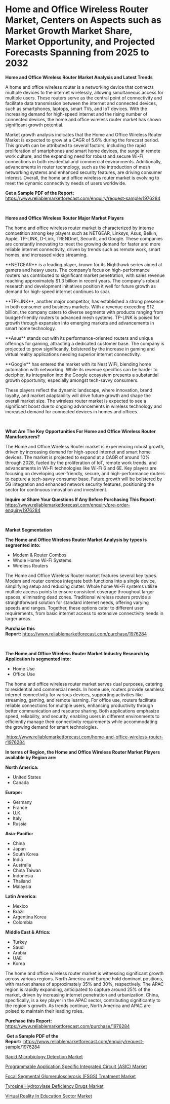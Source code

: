 <p><h1>Home and Office Wireless Router Market, Centers on Aspects such as Market Growth Market Share, Market Opportunity, and Projected Forecasts Spanning from 2025 to 2032</h1></p><p><strong>Home and Office Wireless Router Market Analysis and Latest Trends</strong></p>
<p><p>A home and office wireless router is a networking device that connects multiple devices to the internet wirelessly, allowing simultaneous access for multiple users. These routers serve as the central point of connectivity and facilitate data transmission between the internet and connected devices, such as smartphones, laptops, smart TVs, and IoT devices. With the increasing demand for high-speed internet and the rising number of connected devices, the home and office wireless router market has shown significant growth potential.</p><p>Market growth analysis indicates that the Home and Office Wireless Router Market is expected to grow at a CAGR of 5.6% during the forecast period. This growth can be attributed to several factors, including the rapid proliferation of smartphones and smart home devices, the surge in remote work culture, and the expanding need for robust and secure Wi-Fi connections in both residential and commercial environments. Additionally, advancements in router technology, such as the introduction of mesh networking systems and enhanced security features, are driving consumer interest. Overall, the home and office wireless router market is evolving to meet the dynamic connectivity needs of users worldwide.</p></p>
<p><strong>Get a Sample PDF of the Report:&nbsp;</strong> <a href="https://www.reliablemarketforecast.com/enquiry/request-sample/1976284?utm_campaign=1167&utm_medium=2&utm_source=Github&utm_content=ia&utm_term=28032025&utm_id=home-and-office-wireless-router">https://www.reliablemarketforecast.com/enquiry/request-sample/1976284</a></p>
<p>&nbsp;</p>
<p><strong>Home and Office Wireless Router Major Market Players</strong></p>
<p><p>The home and office wireless router market is characterized by intense competition among key players such as NETGEAR, Linksys, Asus, Belkin, Apple, TP-LINK, D-Link, TRENDnet, Securifi, and Google. These companies are constantly innovating to meet the growing demand for faster and more reliable internet connectivity, driven by trends such as remote work, smart homes, and increased video streaming.</p><p>**NETGEAR** is a leading player, known for its Nighthawk series aimed at gamers and heavy users. The company’s focus on high-performance routers has contributed to significant market penetration, with sales revenue reaching approximately $1.3 billion in recent years. The company's robust research and development initiatives position it well for future growth as demand for high-speed internet continues to soar.</p><p>**TP-LINK**, another major competitor, has established a strong presence in both consumer and business markets. With a revenue exceeding $12 billion, the company caters to diverse segments with products ranging from budget-friendly routers to advanced mesh systems. TP-LINK is poised for growth through expansion into emerging markets and advancements in smart home technology.</p><p>**Asus** stands out with its performance-oriented routers and unique offerings for gaming, attracting a dedicated customer base. The company is projected to grow significantly, bolstered by the increase in gaming and virtual reality applications needing superior internet connectivity.</p><p>**Google** has entered the market with its Nest WiFi, blending home automation with networking. While its revenue specifics can be harder to decipher, its integration into the Google ecosystem presents a substantial growth opportunity, especially amongst tech-savvy consumers.</p><p>These players reflect the dynamic landscape, where innovation, brand loyalty, and market adaptability will drive future growth and shape the overall market size. The wireless router market is expected to see a significant boost due to ongoing advancements in wireless technology and increased demand for connected devices in homes and offices.</p></p>
<p>&nbsp;</p>
<p><strong>What Are The Key Opportunities For Home and Office Wireless Router Manufacturers?</strong></p>
<p><p>The Home and Office Wireless Router market is experiencing robust growth, driven by increasing demand for high-speed internet and smart home devices. The market is projected to expand at a CAGR of around 10% through 2028, fueled by the proliferation of IoT, remote work trends, and advancements in Wi-Fi technologies like Wi-Fi 6 and 6E. Key players are focusing on developing user-friendly, secure, and high-performance routers to capture a tech-savvy consumer base. Future growth will be bolstered by 5G integration and enhanced network security features, positioning the sector for continuous innovation and investment.</p></p>
<p><strong>Inquire or Share Your Questions If Any Before Purchasing This Report:</strong> <a href="https://www.reliablemarketforecast.com/enquiry/pre-order-enquiry/1976284?utm_campaign=1167&utm_medium=2&utm_source=Github&utm_content=ia&utm_term=28032025&utm_id=home-and-office-wireless-router">https://www.reliablemarketforecast.com/enquiry/pre-order-enquiry/1976284</a></p>
<p>&nbsp;</p>
<p><strong>Market Segmentation</strong></p>
<p><strong>The Home and Office Wireless Router Market Analysis by types is segmented into:</strong></p>
<p><ul><li>Modem & Router Combos</li><li>Whole Home Wi-Fi Systems</li><li>Wireless Routers</li></ul></p>
<p><p>The Home and Office Wireless Router market features several key types. Modem and router combos integrate both functions into a single device, simplifying setup and reducing clutter. Whole home Wi-Fi systems utilize multiple access points to ensure consistent coverage throughout larger spaces, eliminating dead zones. Traditional wireless routers provide a straightforward solution for standard internet needs, offering varying speeds and ranges. Together, these options cater to different user requirements, from basic internet access to extensive connectivity needs in larger areas.</p></p>
<p><strong>Purchase this Report:&nbsp;</strong><a href="https://www.reliablemarketforecast.com/purchase/1976284?utm_campaign=1167&utm_medium=2&utm_source=Github&utm_content=ia&utm_term=28032025&utm_id=home-and-office-wireless-router">https://www.reliablemarketforecast.com/purchase/1976284</a></p>
<p>&nbsp;</p>
<p><strong>The Home and Office Wireless Router Market Industry Research by Application is segmented into:</strong></p>
<p><ul><li>Home Use</li><li>Office Use</li></ul></p>
<p><p>The home and office wireless router market serves dual purposes, catering to residential and commercial needs. In home use, routers provide seamless internet connectivity for various devices, supporting activities like streaming, gaming, and remote learning. For office use, routers facilitate reliable connections for multiple users, enhancing productivity through better communication and resource sharing. Both applications emphasize speed, reliability, and security, enabling users in different environments to efficiently manage their connectivity requirements while accommodating the growing demand for smart technologies.</p></p>
<p><a href="https://www.reliablemarketforecast.com/home-and-office-wireless-router-r1976284?utm_campaign=1167&utm_medium=2&utm_source=Github&utm_content=ia&utm_term=28032025&utm_id=home-and-office-wireless-router">&nbsp;https://www.reliablemarketforecast.com/home-and-office-wireless-router-r1976284</a></p>
<p><strong>In terms of Region, the Home and Office Wireless Router Market Players available by Region are:</strong></p>
<p>
    <p> <strong> North America: </strong>
        <ul>
            <li>United States</li>
            <li>Canada</li>
        </ul>
        </p> 
    <p> <strong> Europe: </strong>
        <ul>
            <li>Germany</li>
            <li>France</li>
            <li>U.K.</li>
            <li>Italy</li>
            <li>Russia</li>
        </ul>
        </p> 
    <p> <strong> Asia-Pacific: </strong>
        <ul>
            <li>China</li>
            <li>Japan</li>
            <li>South Korea</li>
            <li>India</li>
            <li>Australia</li>
            <li>China Taiwan</li>
            <li>Indonesia</li>
            <li>Thailand</li>
            <li>Malaysia</li>
        </ul>
        </p> 
    <p> <strong> Latin America: </strong>
        <ul>
            <li>Mexico</li>
            <li>Brazil</li>
            <li>Argentina Korea</li>
            <li>Colombia</li>
        </ul>
        </p> 
    <p> <strong> Middle East & Africa: </strong>
        <ul>
            <li>Turkey</li>
            <li>Saudi</li>
            <li>Arabia</li>
            <li>UAE</li>
            <li>Korea</li>
        </ul>
    </p>
    </p>
<p><p>The home and office wireless router market is witnessing significant growth across various regions. North America and Europe hold dominant positions, with market shares of approximately 35% and 30%, respectively. The APAC region is rapidly expanding, anticipated to capture around 25% of the market, driven by increasing internet penetration and urbanization. China, specifically, is a key player in the APAC sector, contributing significantly to the region's growth. As trends continue, North America and APAC are poised to maintain their leading roles.</p></p>
<p><strong>Purchase this Report: </strong><a href="https://www.reliablemarketforecast.com/purchase/1976284?utm_campaign=1167&utm_medium=2&utm_source=Github&utm_content=ia&utm_term=28032025&utm_id=home-and-office-wireless-router">https://www.reliablemarketforecast.com/purchase/1976284</a></p>
<p>&nbsp;<strong>Get a Sample PDF of the Report:&nbsp;&nbsp;</strong><a href="https://www.reliablemarketforecast.com/enquiry/request-sample/1976284?utm_campaign=1167&utm_medium=2&utm_source=Github&utm_content=ia&utm_term=28032025&utm_id=home-and-office-wireless-router">https://www.reliablemarketforecast.com/enquiry/request-sample/1976284</a></p>
<p><strong></strong></p>
<p><p><a href="https://github.com/gunbybeahmg1/Market-Research-Report-List-1/blob/main/rapid-microbiology-detection-market.md?utm_campaign=1167&utm_medium=2&utm_source=Github&utm_content=ia&utm_term=28032025&utm_id=home-and-office-wireless-router">Rapid Microbiology Detection Market</a></p><p><a href="https://github.com/signallaikun/Market-Research-Report-List-1/blob/main/programmable-application-specific-integrated-circuit-asic-market.md?utm_campaign=1167&utm_medium=2&utm_source=Github&utm_content=ia&utm_term=28032025&utm_id=home-and-office-wireless-router">Programmable Application Specific Integrated Circuit (ASIC) Market</a></p><p><a href="https://github.com/mateyappiazo/Market-Research-Report-List-1/blob/main/focal-segmental-glomerulosclerosis-fsgs-treatment-market.md?utm_campaign=1167&utm_medium=2&utm_source=Github&utm_content=ia&utm_term=28032025&utm_id=home-and-office-wireless-router">Focal Segmental Glomerulosclerosis (FSGS) Treatment Market</a></p><p><a href="https://github.com/shefikagbons/Market-Research-Report-List-1/blob/main/tyrosine-hydroxylase-deficiency-drugs-market.md?utm_campaign=1167&utm_medium=2&utm_source=Github&utm_content=ia&utm_term=28032025&utm_id=home-and-office-wireless-router">Tyrosine Hydroxylase Deficiency Drugs Market</a></p><p><a href="https://github.com/celpabembes/Market-Research-Report-List-1/blob/main/virtual-reality-in-education-sector-market.md?utm_campaign=1167&utm_medium=2&utm_source=Github&utm_content=ia&utm_term=28032025&utm_id=home-and-office-wireless-router">Virtual Reality In Education Sector Market</a></p></p>